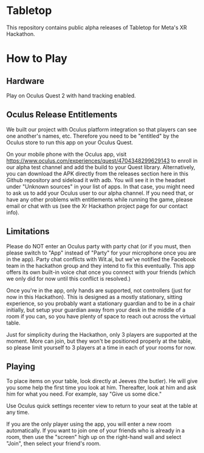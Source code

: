 # Tabletop
This repository contains public alpha releases of Tabletop for Meta's XR Hackathon.

# How to Play
## Hardware
Play on Oculus Quest 2 with hand tracking enabled.

## Oculus Release Entitlements
We built our project with Oculus platform integration so that players can see one another's names, etc. Therefore you need to be "entitled" by the Oculus store to run this app on your Oculus Quest.

On your mobile phone with the Oculus app, visit https://www.oculus.com/experiences/quest/4704348299629143 to enroll in our alpha test channel and add the build to your Quest library. Alternatively, you can download the APK directly from the releases section here in this Github repository and sideload it with adb. You will see it in the headset under "Unknown sources" in your list of apps. In that case, you might need to ask us to add your Oculus user to our alpha channel. If you need that, or have any other problems with entitlements while running the game, please email or chat with us (see the Xr Hackathon project page for our contact info).

## Limitations
Please do NOT enter an Oculus party with party chat (or if you must, then please switch to "App" instead of "Party" for your microphone once you are in the app). Party chat conflicts with Wit.ai, but we've notified the Facebook team in the hackathon group and they intend to fix this eventually. This app offers its own built-in voice chat once you connect with your friends (which we only did for now until this conflict is resolved.)

Once you're in the app, only hands are supported, not controllers (just for now in this Hackathon). This is designed as a mostly stationary, sitting experience, so you probably want a stationary guardian and to be in a chair initially, but setup your guardian away from your desk in the middle of a room if you can, so you have plenty of space to reach out across the virtual table.

Just for simplicity during the Hackathon, only 3 players are supported at the moment. More can join, but they won't be positioned properly at the table, so please limit yourself to 3 players at a time in each of your rooms for now.

## Playing
To place items on your table, look directly at Jeeves (the butler). He will give you some help the first time you look at him. Thereafter, look at him and ask him for what you need. For example, say "Give us some dice."

Use Oculus quick settings recenter view to return to your seat at the table at any time.

If you are the only player using the app, you will enter a new room automatically. If you want to join one of your friends who is already in a room, then use the "screen" high up on the right-hand wall and select "Join", then select your friend's room.
